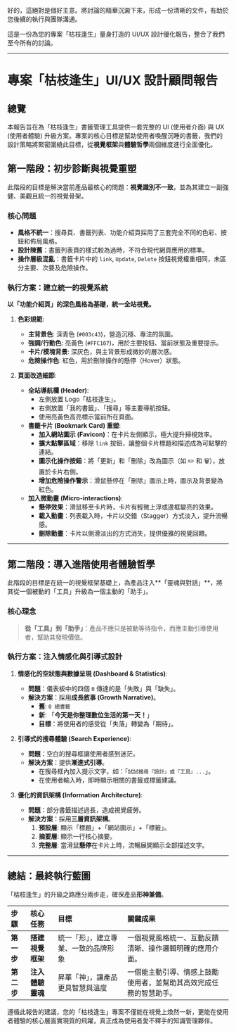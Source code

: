 好的，這絕對是個好主意。將討論的精華沉澱下來，形成一份清晰的文件，有助於您後續的執行與團隊溝通。

這是一份為您的專案「枯枝逢生」量身打造的 UI/UX 設計優化報告，整合了我們至今所有的討論。

---

# 專案「枯枝逢生」UI/UX 設計顧問報告

## 總覽

本報告旨在為「枯枝逢生」書籤管理工具提供一套完整的 UI (使用者介面) 與 UX (使用者體驗) 升級方案。專案的核心目標是幫助使用者喚醒沉睡的書籤，我們的設計策略將緊密圍繞此目標，從**視覺框架**與**體驗哲學**兩個維度進行全面優化。

## 第一階段：初步診斷與視覺重塑

此階段的目標是解決當前產品最核心的問題：**視覺識別不一致**，並為其建立一副強健、美觀且統一的視覺骨架。

### 核心問題

- **風格不統一**：搜尋頁、書籤列表、功能介紹頁採用了三套完全不同的色彩、按鈕和佈局風格。
- **設計陳舊**：書籤列表頁的樣式較為過時，不符合現代網頁應用的標準。
- **操作層級混亂**：書籤卡片中的 `link`, `Update`, `Delete` 按鈕視覺權重相同，未區分主要、次要及危險操作。

### 執行方案：建立統一的視覺系統

**以「功能介紹頁」的深色風格為基礎，統一全站視覺。**

1.  **色彩規範**:

    - **主背景色**: 深青色 (`#003c43`)，營造沉穩、專注的氛圍。
    - **強調/行動色**: 亮黃色 (`#FFC107`)，用於主要按鈕、當前狀態及重要提示。
    - **卡片/模塊背景**: 深灰色，與主背景形成微妙的層次感。
    - **危險操作色**: 紅色，用於刪除操作的懸停（Hover）狀態。

2.  **頁面改造細節**:
    - **全站導航欄 (Header)**:
      - 左側放置 Logo「枯枝逢生」。
      - 右側放置「我的書籤」、「搜尋」等主要導航按鈕。
      - 使用亮黃色高亮標示當前所在頁面。
    - **書籤卡片 (Bookmark Card) 重塑**:
      - **加入網站圖示 (Favicon)**：在卡片左側顯示，極大提升掃視效率。
      - **擴大點擊區域**：移除 `link` 按鈕，讓整個卡片標題和描述成為可點擊的連結。
      - **圖示化操作按鈕**：將「更新」和「刪除」改為圖示（如 ✏️ 和 🗑️），放置於卡片右側。
      - **增加危險操作警示**：滑鼠懸停在「刪除」圖示上時，圖示及背景變為紅色。
    - **加入微動畫 (Micro-interactions)**:
      - **懸停效果**：滑鼠移至卡片時，卡片有輕微上浮或邊框變亮的效果。
      - **載入動畫**：列表載入時，卡片以交錯（Stagger）方式淡入，提升流暢感。
      - **刪除動畫**：卡片以側滑淡出的方式消失，提供優雅的視覺回饋。

---

## 第二階段：導入進階使用者體驗哲學

此階段的目標是在統一的視覺框架基礎上，為產品注入**「靈魂與對話」**，將其從一個被動的「工具」升級為一個主動的「助手」。

### 核心理念

> **從「工具」到「助手」**：產品不應只是被動等待指令，而應主動引導使用者，幫助其發現價值。

### 執行方案：注入情感化與引導式設計

1.  **情感化的空狀態與數據呈現 (Dashboard & Statistics)**:

    - **問題**：儀表板中的四個 `0` 傳達的是「失敗」與「缺失」。
    - **解決方案**：採用**成長敘事 (Growth Narrative)**。
      - **舊**: `0 總書籤`
      - **新**: 「**今天是你整理數位生活的第一天！**」
      - **目標**：將使用者的感受從「失落」轉變為「期待」。

2.  **引導式的搜尋體驗 (Search Experience)**:

    - **問題**：空白的搜尋框讓使用者感到迷茫。
    - **解決方案**：提供**漸進式引導**。
      - 在搜尋框內加入提示文字，如：「`試試搜尋『設計』或『工具』...`」。
      - 在使用者輸入時，即時顯示相關的書籤或標籤建議。

3.  **優化的資訊架構 (Information Architecture)**:
    - **問題**：部分書籤描述過長，造成視覺疲勞。
    - **解決方案**：採用**三層資訊架構**。
      1.  **預設層**: 顯示「標題」+「網站圖示」+「標籤」。
      2.  **摘要層**: 顯示一行核心摘要。
      3.  **完整層**: 當滑鼠**懸停**在卡片上時，流暢展開顯示全部描述文字。

---

## 總結：最終執行藍圖

「枯枝逢生」的升級之路應分兩步走，確保產品**形神兼備**。

| 步驟       | 核心任務         | 目標                                 | 關鍵成果                                                           |
| :--------- | :--------------- | :----------------------------------- | :----------------------------------------------------------------- |
| **第一步** | **搭建視覺框架** | 統一「形」，建立專業、一致的品牌形象 | 一個視覺風格統一、互動反饋清晰、操作邏輯明確的應用介面。           |
| **第二步** | **注入體驗靈魂** | 昇華「神」，讓產品更具智慧與溫度     | 一個能主動引導、情感上鼓勵使用者，並幫助其高效完成任務的智慧助手。 |

遵循此報告的建議，您的「枯枝逢生」專案不僅能在視覺上煥然一新，更能在使用者體驗的核心層面實現質的飛躍，真正成為使用者愛不釋手的知識管理夥伴。
